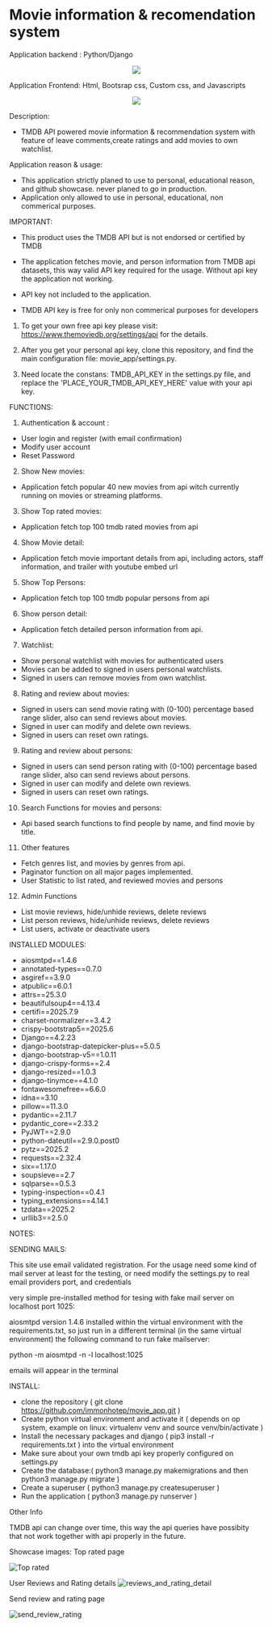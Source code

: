 # Movie information & recomendation system

Application backend : Python/Django

<p align="center">
  <a href="https://go-skill-icons.vercel.app/">
    <img
      src="https://go-skill-icons.vercel.app/api/icons?i=python,django,djangorestframework"
    />
  </a>
</p>

Application Frontend: Html, Bootsrap css, Custom css, and Javascripts

<p align="center">
  <a href="https://go-skill-icons.vercel.app/">
    <img
      src="https://go-skill-icons.vercel.app/api/icons?i=html,bootstrap,css,javascript"
    />
  </a>
</p>


Description:


- TMDB API powered movie information & recommendation system with feature of leave comments,create ratings and add movies to own watchlist.


Application reason & usage:

- This application strictly planed to use to personal, educational reason, and github showcase. never planed to go in production.
- Application only allowed to use in personal, educational, non commerical purposes.


IMPORTANT:

- This product uses the TMDB API but is not endorsed or certified by TMDB

- The application fetches movie, and person information from TMDB api datasets, this way valid API key required for the usage. Without api key the 
  application not working.
  
- API key not included to the application. 
- TMDB API key is free for only non commerical purposes for developers 


1. To get your own free api key please visit: https://www.themoviedb.org/settings/api for the details.

2. After you get your personal api key, clone this repository, and find the main configuration file: movie_app/settings.py.

3. Need locate the constans: TMDB_API_KEY in the settings.py file, and replace the 'PLACE_YOUR_TMDB_API_KEY_HERE' value with your api key.



FUNCTIONS:

1. Authentication & account : 
 - User login and register (with email confirmation)
 - Modify user account
 - Reset Password 

2. Show New movies:
 - Application fetch popular 40 new movies from api witch currently running on movies or streaming platforms.

3. Show Top rated movies:
  - Application fetch top 100 tmdb rated movies from api

4. Show Movie detail:
 - Application fetch movie important details from api, including actors, staff information, and trailer with youtube embed url

5. Show Top Persons:
  - Application fetch top 100 tmdb popular persons from api

6. Show person detail:
 - Application fetch detailed person information from api.

7. Watchlist:
  - Show personal watchlist with movies for authenticated users
  - Movies can be added to signed in users personal watchlists.
  - Signed in users can remove movies from own watchlist.

8. Rating and review about movies:
  - Signed in users can send movie rating with (0-100) percentage based range slider, also can send reviews about movies.
  - Signed in user can modify and delete own reviews.
  - Signed in users can reset own ratings.

9. Rating and review about persons:
  - Signed in users can send person rating with (0-100) percentage based range slider, also can send reviews about persons.
  - Signed in user can modify and delete own reviews.
  - Signed in users can reset own ratings.

10. Search Functions for movies and persons:
  - Api based search functions to find people by name, and find movie by title.

11. Other features
- Fetch genres list, and movies by genres from api.
- Paginator function on all major pages implemented.
- User Statistic to list rated, and reviewed movies and persons

12. Admin Functions
- List movie reviews, hide/unhide reviews, delete reviews
- List person reviews, hide/unhide reviews, delete reviews
- List users, activate or deactivate users 


INSTALLED MODULES:

- aiosmtpd==1.4.6
- annotated-types==0.7.0
- asgiref==3.9.0
- atpublic==6.0.1
- attrs==25.3.0
- beautifulsoup4==4.13.4
- certifi==2025.7.9
- charset-normalizer==3.4.2
- crispy-bootstrap5==2025.6
- Django==4.2.23
- django-bootstrap-datepicker-plus==5.0.5
- django-bootstrap-v5==1.0.11
- django-crispy-forms==2.4
- django-resized==1.0.3
- django-tinymce==4.1.0
- fontawesomefree==6.6.0
- idna==3.10
- pillow==11.3.0
- pydantic==2.11.7
- pydantic_core==2.33.2
- PyJWT==2.9.0
- python-dateutil==2.9.0.post0
- pytz==2025.2
- requests==2.32.4
- six==1.17.0
- soupsieve==2.7
- sqlparse==0.5.3
- typing-inspection==0.4.1
- typing_extensions==4.14.1
- tzdata==2025.2
- urllib3==2.5.0


NOTES:

SENDING MAILS:

This site use email validated registration.
For the usage need some kind of mail server at least for the testing, or need modify the settings.py to real email providers port, and credentials

very simple pre-installed method for tesing with fake mail server on localhost port 1025:

aiosmtpd version 1.4.6 installed within the virtual environment with the requirements.txt, so just run in a different terminal (in the same virtual environment) the following command to run fake mailserver:

python -m aiosmtpd -n -l localhost:1025

emails will appear in the terminal




INSTALL:

- clone the repository ( git clone https://github.com/immonhotep/movie_app.git )
- Create python virtual environment and activate it ( depends on op system, example on linux: virtualenv venv  and source venv/bin/activate )
- Install the necessary packages and django  ( pip3 install -r requirements.txt ) into the virtual environment
- Make sure about your own tmdb api key properly configured on settings.py
- Create the database:( python3 manage.py makemigrations and then python3 manage.py migrate )
- Create a superuser ( python3 manage.py createsuperuser )
- Run the application ( python3 manage.py runserver )



Other Info

TMDB api can change over time, this way the api queries have possibity that not work together with api properly in the future.


Showcase images:
Top rated page

![Top rated](https://github.com/user-attachments/assets/320cb871-ec60-47cf-a0c5-07e3b3c90e65)

User Reviews and Rating details
![reviews_and_rating_detail](https://github.com/user-attachments/assets/0789d5d4-4467-4582-beeb-029188fa9979)

Send review and rating page

![send_review_rating](https://github.com/user-attachments/assets/8910f87a-4094-43eb-b3c2-826d179c8643)

